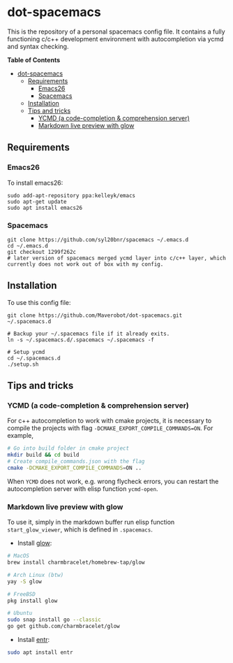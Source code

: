 # dot-spacemacs
This is the repository of a personal spacemacs config file. It contains a fully functioning c/c++ development environment with autocompletion via ycmd and syntax checking.
<!-- markdown-toc start - Don't edit this section. Run M-x markdown-toc-refresh-toc -->
**Table of Contents**

- [dot-spacemacs](#dot-spacemacs)
    - [Requirements](#requirements)
        - [Emacs26](#emacs26)
        - [Spacemacs](#spacemacs)
    - [Installation](#installation)
    - [Tips and tricks](#tips-and-tricks)
        - [YCMD (a code-completion & comprehension server)](#ycmd-a-code-completion--comprehension-server)
        - [Markdown live preview with glow](#markdown-live-preview-with-glow)

<!-- markdown-toc end -->

## Requirements
### Emacs26
To install emacs26:
```
sudo add-apt-repository ppa:kelleyk/emacs
sudo apt-get update
sudo apt install emacs26
```
### Spacemacs
```
git clone https://github.com/syl20bnr/spacemacs ~/.emacs.d
cd ~/.emacs.d
git checkout 1299f262c
# later version of spacemacs merged ycmd layer into c/c++ layer, which currently does not work out of box with my config.
```
## Installation
To use this config file:
```
git clone https://github.com/Maverobot/dot-spacemacs.git ~/.spacemacs.d

# Backup your ~/.spacemacs file if it already exits.
ln -s ~/.spacemacs.d/.spacemacs ~/.spacemacs -f

# Setup ycmd
cd ~/.spacemacs.d
./setup.sh
```

## Tips and tricks
### YCMD (a code-completion & comprehension server)
For c++ autocompletion to work with cmake projects, it is necessary to compile the projects with flag `-DCMAKE_EXPORT_COMPILE_COMMANDS=ON`. For example,

```sh
# Go into build folder in cmake project
mkdir build && cd build
# Create compile_commands.json with the flag
cmake -DCMAKE_EXPORT_COMPILE_COMMANDS=ON ..
```

When `YCMD` does not work, e.g. wrong flycheck errors, you can restart the autocompletion server with elisp function `ycmd-open`.

### Markdown live preview with glow
To use it, simply in the markdown buffer run elisp function `start_glow_viewer`, which is defined in `.spacemacs`.

* Install [glow](https://github.com/charmbracelet/glow):

```sh
# MacOS
brew install charmbracelet/homebrew-tap/glow

# Arch Linux (btw)
yay -S glow

# FreeBSD
pkg install glow

# Ubuntu
sudo snap install go --classic
go get github.com/charmbracelet/glow
```

* Install [entr](https://github.com/clibs/entr):

```sh
sudo apt install entr
```
